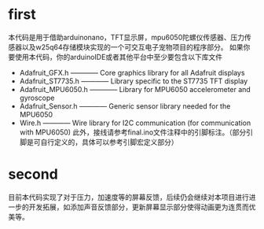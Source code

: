# first
本代码是用于借助arduinonano，TFT显示屏，mpu6050陀螺仪传感器、压力传感器以及w25q64存储模块实现的一个可交互电子宠物项目的程序部分。
如果你要使用本代码，你的arduinoIDE或者其他平台中至少要包含以下库文件
+ Adafruit_GFX.h         ———— Core graphics library for all Adafruit displays
+ Adafruit_ST7735.h      ———— Library specific to the ST7735 TFT display
+ Adafruit_MPU6050.h     ———— Library for MPU6050 accelerometer and gyroscope
+ Adafruit_Sensor.h      ———— Generic sensor library needed for the MPU6050
+ Wire.h                 ———— Wire library for I2C communication (for communication with MPU6050)
此外，接线请参考final.ino文件注释中的引脚标注。（部分引脚是可自行定义的，具体可以参考引脚宏定义部分）
# second
目前本代码实现了对于压力，加速度等的屏幕反馈，后续仍会继续对本项目进行进一步的开发拓展，如添加声音反馈部分，更新屏幕显示部分使得动画更为连贯而优美等。
